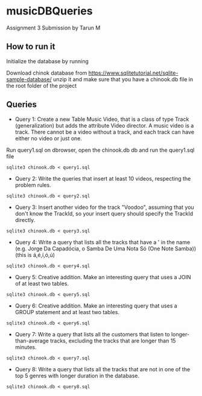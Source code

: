 # musicDBQueries
Assignment 3 Submission by Tarun M

## How to run it

Initialize the database by running

Download chinok database from https://www.sqlitetutorial.net/sqlite-sample-database/ unzip it and make sure that you have a chinook.db file in the root folder of the project

## Queries

* Query 1: Create a new Table Music Video, that is a class of type Track (generalization) but adds the attribute Video director. A music video is a track. There cannot be a video without a track, and each track can have either no video or just one. 

Run query1.sql on dbrowser, open the chinook.db db and run the query1.sql file

```
sqlite3 chinook.db < query1.sql
```

* Query 2: Write the queries that insert at least 10 videos, respecting the problem rules.
```
sqlite3 chinook.db < query2.sql
```
* Query 3:  Insert another video for the track "Voodoo", assuming that you don't know the TrackId, so your insert query should specify the TrackId directly.
```
sqlite3 chinook.db < query3.sql
```
* Query 4:  Write a query that lists all the tracks that have a ' in the name (e.g. Jorge Da Capadócia, o Samba De Uma Nota Só (One Note Samba)) (this is á,é,í,ó,ú)
```
sqlite3 chinook.db < query4.sql
```

* Query 5: Creative addition. Make an interesting query that uses a JOIN of at least two tables.
```
sqlite3 chinook.db < query5.sql
```

* Query 6: Creative addition. Make an interesting query that uses a GROUP statement and at least two tables.
```
sqlite3 chinook.db < query6.sql
```

* Query 7:  Write a query that lists all the customers that listen to longer-than-average tracks, excluding the tracks that are longer than 15 minutes. 
```
sqlite3 chinook.db < query7.sql
```

* Query 8:  Write a query that lists all the tracks that are not in one of the top 5 genres with longer duration in the database. 
```
sqlite3 chinook.db < query8.sql
```

